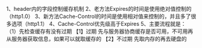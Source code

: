 1、header内的字段控制缓存机制
2、老方法Expires的时间是使用绝对值控制的（http1.0）
3、新方法Cache-Control的时间是使用相对值来控制的，并且多了很多选项（http1.1）
4、Cache-Control优先级高于Expires
5、主要流程就是：
（1）先检查缓存有没有过期
    【1】过期
        先与服务器协商缓存是否可用，不可用再从服务器获取信息，如果可以就取缓存的
    【2】不过期
        先取内存的再去硬盘的